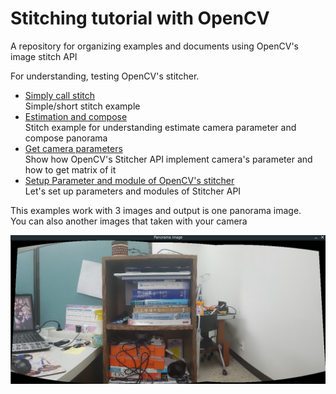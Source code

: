 # Stitching tutorial with OpenCV
A repository for organizing examples and documents using OpenCV's image stitch API

For understanding, testing OpenCV's stitcher.

* [Simply call stitch](/simply_call_stitch/simply_call_stitch.md)  
Simple/short stitch example
* [Estimation and compose](/estimation_and_compose/estimation_and_compose.md)  
Stitch example for understanding estimate camera parameter and compose panorama
* [Get camera parameters](/get_camera_params/get_camera_params.md)  
Show how OpenCV's Stitcher API implement camera's parameter and how to get matrix of it
* [Setup Parameter and module of OpenCV's stitcher](/parameter_module_setup/parameter_module_setup.md)  
Let's set up parameters and modules of Stitcher API

This examples work with 3 images and output is one panorama image.  
You can also another images that taken with your camera

![output image](/docs_image/stitch_output.png)
